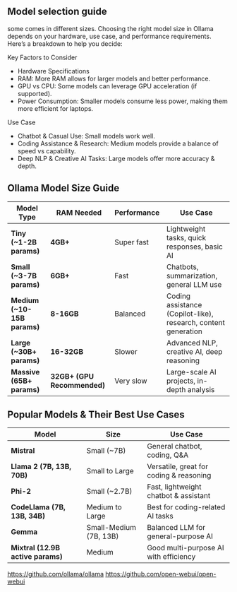 ## Model selection guide
some comes in different sizes. Choosing the right model size in Ollama depends on your hardware, use case, and performance requirements. Here’s a breakdown to help you decide:


Key Factors to Consider
- Hardware Specifications
- RAM: More RAM allows for larger models and better performance.
- GPU vs CPU: Some models can leverage GPU acceleration (if supported).
- Power Consumption: Smaller models consume less power, making them more efficient for laptops.

Use Case
- Chatbot & Casual Use: Small models work well.
- Coding Assistance & Research: Medium models provide a balance of speed vs capability.
- Deep NLP & Creative AI Tasks: Large models offer more accuracy & depth.

## Ollama Model Size Guide

| **Model Type**              | **RAM Needed**              | **Performance** | **Use Case**                                                   |
| --------------------------- | --------------------------- | --------------- | -------------------------------------------------------------- |
| **Tiny (~1-2B params)**     | **4GB+**                    | Super fast    | Lightweight tasks, quick responses, basic AI                   |
| **Small (~3-7B params)**    | **6GB+**                    |  Fast         | Chatbots, summarization, general LLM use                       |
| **Medium (~10-15B params)** | **8-16GB**                  |  Balanced     | Coding assistance (Copilot-like), research, content generation |
| **Large (~30B+ params)**    | **16-32GB**                 |  Slower      | Advanced NLP, creative AI, deep reasoning                      |
| **Massive (65B+ params)**   | **32GB+ (GPU Recommended)** |  Very slow   | Large-scale AI projects, in-depth analysis                     |

## Popular Models & Their Best Use Cases

| Model                             | Size                   | Use Case                                |
| --------------------------------- | ---------------------- | --------------------------------------- |
| **Mistral**                       | Small (~7B)            | General chatbot, coding, Q&A            |
| **Llama 2 (7B, 13B, 70B)**        | Small to Large         | Versatile, great for coding & reasoning |
| **Phi-2**                         | Small (~2.7B)          | Fast, lightweight chatbot & assistant   |
| **CodeLlama (7B, 13B, 34B)**      | Medium to Large        | Best for coding-related AI tasks        |
| **Gemma**                         | Small-Medium (7B, 13B) | Balanced LLM for general-purpose AI     |
| **Mixtral (12.9B active params)** | Medium                 | Good multi-purpose AI with efficiency   |


https://github.com/ollama/ollama
https://github.com/open-webui/open-webui
